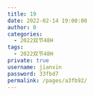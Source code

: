 ```yaml
---
title: 19
date: 2022-02-14 19:00:00
author: 0
categories: 
  - 2022双节48H
tags: 
  - 2022双节48H
private: true
username: jianxin
password: 33fbd7
permalink: /pages/a3fb92/
---
```


